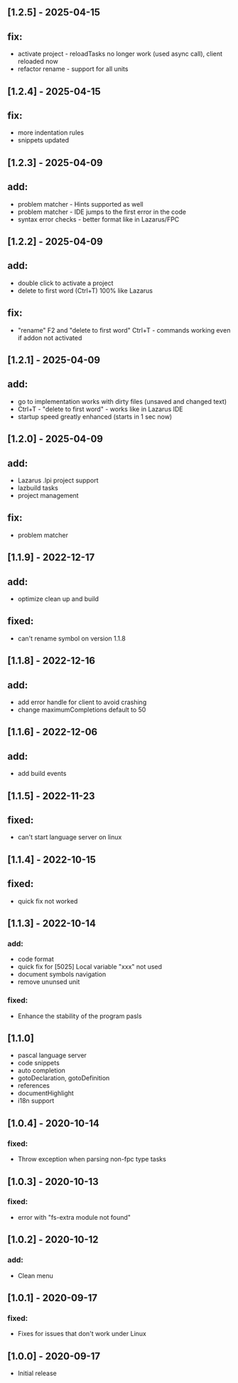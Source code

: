 ## [1.2.5] - 2025-04-15
## fix:
- activate project - reloadTasks no longer work (used async call), client reloaded now
- refactor rename - support for all units

## [1.2.4] - 2025-04-15
## fix:
- more indentation rules
- snippets updated

## [1.2.3] - 2025-04-09
## add:
- problem matcher - Hints supported as well
- problem matcher - IDE jumps to the first error in the code
- syntax error checks - better format like in Lazarus/FPC

## [1.2.2] - 2025-04-09
## add:
- double click to activate a project
- delete to first word (Ctrl+T) 100% like Lazarus
## fix:
- "rename" F2 and "delete to first word" Ctrl+T - commands working even if addon not activated

## [1.2.1] - 2025-04-09
## add:
- go to implementation works with dirty files (unsaved and changed text)
- Ctrl+T - "delete to first word" - works like in Lazarus IDE
- startup speed greatly enhanced (starts in 1 sec now)

## [1.2.0] - 2025-04-09
## add:
- Lazarus .lpi project support
- lazbuild tasks
- project management
## fix:
- problem matcher

## [1.1.9] - 2022-12-17
## add:
-  optimize clean up and build
## fixed:
-  can't rename symbol on version 1.1.8

## [1.1.8] - 2022-12-16
## add:
-  add error handle for client to avoid crashing
-  change maximumCompletions default to 50

## [1.1.6] - 2022-12-06
## add:
-  add build events

## [1.1.5] - 2022-11-23
## fixed:
- can't start language server on linux

## [1.1.4] - 2022-10-15
## fixed:
- quick fix not worked

## [1.1.3] - 2022-10-14
### add:
- code format
- quick fix for [5025] Local variable "xxx" not used
- document symbols navigation
- remove ununsed unit
### fixed:
- Enhance the stability of the program pasls

## [1.1.0]
- pascal language server
- code snippets
- auto completion
- gotoDeclaration, gotoDefinition
- references
- documentHighlight
- i18n support

## [1.0.4] - 2020-10-14
### fixed:
- Throw exception when parsing non-fpc type tasks

## [1.0.3] - 2020-10-13
### fixed:
- error with "fs-extra module not found"


## [1.0.2] - 2020-10-12
### add:
- Clean menu


## [1.0.1] - 2020-09-17
### fixed:
- Fixes for issues that don't work under Linux

## [1.0.0] - 2020-09-17
- Initial release